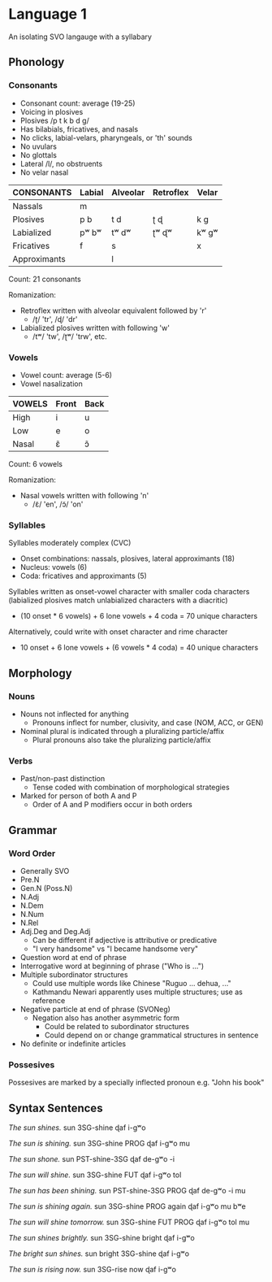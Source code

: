 # Language 1

An isolating SVO langauge with a syllabary

## Phonology

### Consonants

- Consonant count: average (19-25)
- Voicing in plosives
- Plosives /p t k b d g/
- Has bilabials, fricatives, and nasals
- No clicks, labial-velars, pharyngeals, or 'th' sounds
- No uvulars
- No glottals
- Lateral /l/, no obstruents
- No velar nasal

| CONSONANTS   | Labial | Alveolar | Retroflex | Velar |
|---           |---     |---       |---        |---    |
| Nassals      | m      |          |           |       |
| Plosives     | p b    | t d      | ʈ ɖ       | k g   |
| Labialized   | pʷ bʷ  | tʷ dʷ    | ʈʷ ɖʷ     | kʷ gʷ |
| Fricatives   | f      | s        |           | x     |
| Approximants |        | l        |           |       |

Count: 21 consonants

Romanization:
- Retroflex written with alveolar equivalent followed by 'r'
  - /ʈ/ 'tr', /ɖ/ 'dr'
- Labialized plosives written with followinɡ 'w'
  - /tʷ/ 'tw', /ʈʷ/ 'trw', etc.
 
### Vowels

- Vowel count: average (5-6)
- Vowel nasalization

| VOWELS  | Front | Back |
|---      |---    |---   |
| Hiɡh    | i     | u    |
| Low     | e     | o    |
| Nasal   | ɛ̃     | ɔ̃    |

Count: 6 vowels

Romanization:
- Nasal vowels written with followinɡ 'n'
  - /ɛ̃/ 'en', /ɔ̃/ 'on'

### Syllables

Syllables moderately complex (CVC)

- Onset combinations: nassals, plosives, lateral approximants (18)
- Nucleus: vowels (6)
- Coda: fricatives and approximants (5)

Syllables written as onset-vowel character with smaller coda characters 
(labialized plosives match unlabialized characters with a diacritic)
- (10 onset * 6 vowels) + 6 lone vowels + 4 coda = 70 unique characters

Alternatively, could write with onset character and rime character
- 10 onset + 6 lone vowels + (6 vowels * 4 coda) = 40 unique characters
 
## Morphology

### Nouns

- Nouns not inflected for anything
  - Pronouns inflect for number, clusivity, and case (NOM, ACC, or GEN)
- Nominal plural is indicated through a pluralizing particle/affix
  - Plural pronouns also take the pluralizing particle/affix

### Verbs

- Past/non-past distinction
  - Tense coded with combination of morphological strategies
- Marked for person of both A and P
  - Order of A and P modifiers occur in both orders

## Grammar

### Word Order

- Generally SVO
- Pre.N
- Gen.N (Poss.N)
- N.Adj
- N.Dem
- N.Num
- N.Rel
- Adj.Deg and Deg.Adj
  - Can be different if adjective is attributive or predicative
  - "I very handsome" vs "I became handsome very"
- Question word at end of phrase
- Interrogative word at beginning of phrase ("Who is ...")
- Multiple subordinator structures
  - Could use multiple words like Chinese "Ruguo ... dehua, ..."
  - Kathmandu Newari apparently uses multiple structures; use as reference
- Negative particle at end of phrase (SVONeg)
  - Negation also has another asymmetric form
    - Could be related to subordinator structures
    - Could depend on or change grammatical structures in sentence
- No definite or indefinite articles


### Possesives

Possesives are marked by a specially inflected pronoun e.g. "John his book"

## Syntax Sentences

_The sun shines._
sun 3SG-shine
ɖaf   i-ɡʷo

_The sun is shining._
sun 3SG-shine PROG
ɖaf   i-ɡʷo   mu

_The sun shone._
sun PST-shine-3SG
ɖaf  de-ɡʷo  -i

_The sun will shine._
sun 3SG-shine FUT
ɖaf   i-ɡʷo   tol

_The sun has been shining._
sun PST-shine-3SG PROG
ɖaf  de-ɡʷo  -i   mu

_The sun is shining again._
sun 3SG-shine PROG again
ɖaf   i-ɡʷo   mu   bʷe

_The sun will shine tomorrow._
sun 3SG-shine FUT PROG
ɖaf   i-ɡʷo   tol mu

_The sun shines brightly._
sun 3SG-shine bright
ɖaf   i-ɡʷo

_The bright sun shines._
sun bright 3SG-shine
ɖaf   i-ɡʷo

_The sun is rising now._
sun 3SG-rise now
ɖaf   i-ɡʷo
